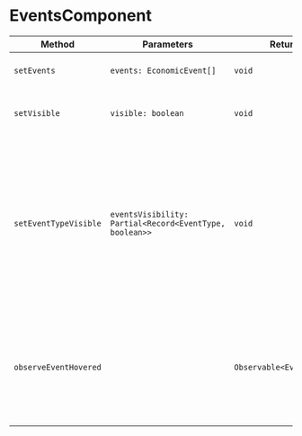 # EventsComponent


|Method|Parameters|Returns|Description|
|---|---|---|---|
|`setEvents`|`events: EconomicEvent[]` |`void`|Sets the new event list.|
|`setVisible`|`visible: boolean` |`void`|Changes the component visibility.|
|`setEventTypeVisible`|`eventsVisibility: Partial<Record<EventType, boolean>>` |`void`|Changes visibility for the specific event type. For example, to turn off dividends visibility you can call this method with { dividends: false } argument|
|`observeEventHovered`||`Observable<EventWithId>`|Observes hovered event when mouse moves in, and provides null when mouse moves out.|

